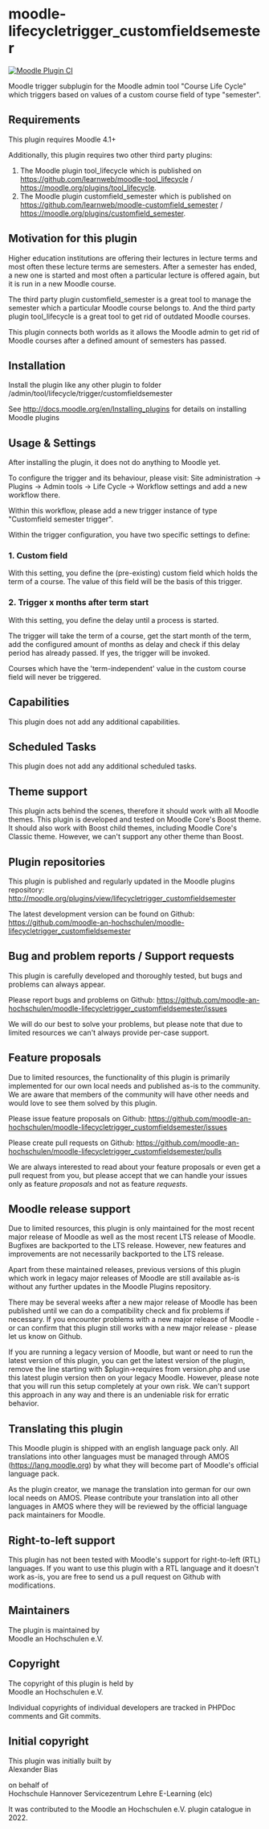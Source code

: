 moodle-lifecycletrigger_customfieldsemester
===========================================

[![Moodle Plugin CI](https://github.com/moodle-an-hochschulen/moodle-lifecycletrigger_customfieldsemester/actions/workflows/moodle-plugin-ci.yml/badge.svg?branch=MOODLE_401_STABLE)](https://github.com/moodle-an-hochschulen/moodle-lifecycletrigger_customfieldsemester/actions?query=workflow%3A%22Moodle+Plugin+CI%22+branch%3AMOODLE_401_STABLE)

Moodle trigger subplugin for the Moodle admin tool "Course Life Cycle" which triggers based on values of a custom course field of type "semester".


Requirements
------------

This plugin requires Moodle 4.1+

Additionally, this plugin requires two other third party plugins:

1. The Moodle plugin tool_lifecycle which is published on https://github.com/learnweb/moodle-tool_lifecycle / https://moodle.org/plugins/tool_lifecycle.
2. The Moodle plugin customfield_semester which is published on https://github.com/learnweb/moodle-customfield_semester / https://moodle.org/plugins/customfield_semester.


Motivation for this plugin
--------------------------

Higher education institutions are offering their lectures in lecture terms and most often these lecture terms are semesters. After a semester has ended, a new one is started and most often a particular lecture is offered again, but it is run in a new Moodle course.

The third party plugin customfield_semester is a great tool to manage the semester which a particular Moodle course belongs to.
And the third party plugin tool_lifecycle is a great tool to get rid of outdated Moodle courses.

This plugin connects both worlds as it allows the Moodle admin to get rid of Moodle courses after a defined amount of semesters has passed.


Installation
------------

Install the plugin like any other plugin to folder
/admin/tool/lifecycle/trigger/customfieldsemester

See http://docs.moodle.org/en/Installing_plugins for details on installing Moodle plugins


Usage & Settings
----------------

After installing the plugin, it does not do anything to Moodle yet.

To configure the trigger and its behaviour, please visit:
Site administration -> Plugins -> Admin tools -> Life Cycle -> Workflow settings and add a new workflow there.

Within this workflow, please add a new trigger instance of type "Customfield semester trigger".

Within the trigger configuration, you have two specific settings to define:

### 1. Custom field

With this setting, you define the (pre-existing) custom field which holds the term of a course. The value of this field will be the basis of this trigger.

### 2. Trigger x months after term start

With this setting, you define the delay until a process is started.

The trigger will take the term of a course, get the start month of the term, add the configured amount of months as delay and check if this delay period has already passed. If yes, the trigger will be invoked.

Courses which have the 'term-independent' value in the custom course field will never be triggered.


Capabilities
------------

This plugin does not add any additional capabilities.


Scheduled Tasks
---------------

This plugin does not add any additional scheduled tasks.


Theme support
-------------

This plugin acts behind the scenes, therefore it should work with all Moodle themes.
This plugin is developed and tested on Moodle Core's Boost theme.
It should also work with Boost child themes, including Moodle Core's Classic theme. However, we can't support any other theme than Boost.


Plugin repositories
-------------------

This plugin is published and regularly updated in the Moodle plugins repository:
http://moodle.org/plugins/view/lifecycletrigger_customfieldsemester

The latest development version can be found on Github:
https://github.com/moodle-an-hochschulen/moodle-lifecycletrigger_customfieldsemester


Bug and problem reports / Support requests
------------------------------------------

This plugin is carefully developed and thoroughly tested, but bugs and problems can always appear.

Please report bugs and problems on Github:
https://github.com/moodle-an-hochschulen/moodle-lifecycletrigger_customfieldsemester/issues

We will do our best to solve your problems, but please note that due to limited resources we can't always provide per-case support.


Feature proposals
-----------------

Due to limited resources, the functionality of this plugin is primarily implemented for our own local needs and published as-is to the community. We are aware that members of the community will have other needs and would love to see them solved by this plugin.

Please issue feature proposals on Github:
https://github.com/moodle-an-hochschulen/moodle-lifecycletrigger_customfieldsemester/issues

Please create pull requests on Github:
https://github.com/moodle-an-hochschulen/moodle-lifecycletrigger_customfieldsemester/pulls

We are always interested to read about your feature proposals or even get a pull request from you, but please accept that we can handle your issues only as feature _proposals_ and not as feature _requests_.


Moodle release support
----------------------

Due to limited resources, this plugin is only maintained for the most recent major release of Moodle as well as the most recent LTS release of Moodle. Bugfixes are backported to the LTS release. However, new features and improvements are not necessarily backported to the LTS release.

Apart from these maintained releases, previous versions of this plugin which work in legacy major releases of Moodle are still available as-is without any further updates in the Moodle Plugins repository.

There may be several weeks after a new major release of Moodle has been published until we can do a compatibility check and fix problems if necessary. If you encounter problems with a new major release of Moodle - or can confirm that this plugin still works with a new major release - please let us know on Github.

If you are running a legacy version of Moodle, but want or need to run the latest version of this plugin, you can get the latest version of the plugin, remove the line starting with $plugin->requires from version.php and use this latest plugin version then on your legacy Moodle. However, please note that you will run this setup completely at your own risk. We can't support this approach in any way and there is an undeniable risk for erratic behavior.


Translating this plugin
-----------------------

This Moodle plugin is shipped with an english language pack only. All translations into other languages must be managed through AMOS (https://lang.moodle.org) by what they will become part of Moodle's official language pack.

As the plugin creator, we manage the translation into german for our own local needs on AMOS. Please contribute your translation into all other languages in AMOS where they will be reviewed by the official language pack maintainers for Moodle.


Right-to-left support
---------------------

This plugin has not been tested with Moodle's support for right-to-left (RTL) languages.
If you want to use this plugin with a RTL language and it doesn't work as-is, you are free to send us a pull request on Github with modifications.


Maintainers
-----------

The plugin is maintained by\
Moodle an Hochschulen e.V.


Copyright
---------

The copyright of this plugin is held by\
Moodle an Hochschulen e.V.

Individual copyrights of individual developers are tracked in PHPDoc comments and Git commits.


Initial copyright
-----------------

This plugin was initially built by\
Alexander Bias

on behalf of\
Hochschule Hannover
Servicezentrum Lehre E-Learning (elc)

It was contributed to the Moodle an Hochschulen e.V. plugin catalogue in 2022.
